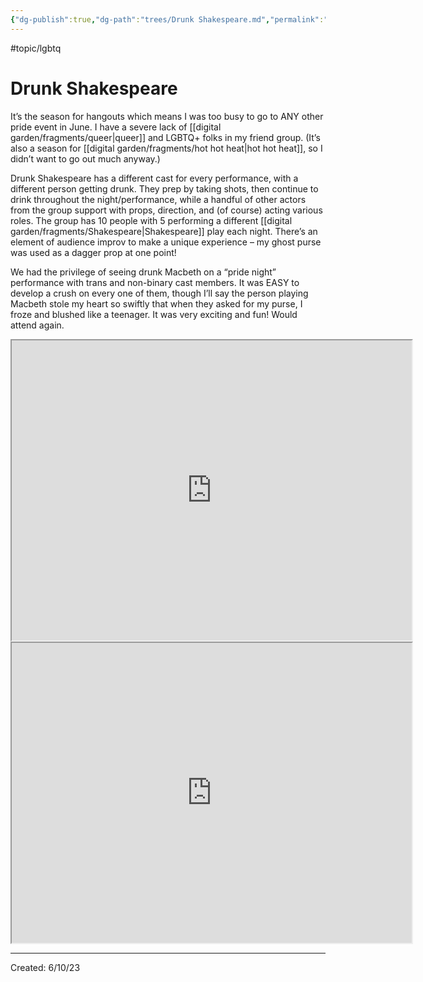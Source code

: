 ```yaml
---
{"dg-publish":true,"dg-path":"trees/Drunk Shakespeare.md","permalink":"/trees/drunk-shakespeare/","created":"2024-12-14T14:19:08.792-05:00","updated":"2025-01-31T23:05:56.858-05:00"}
---
```


#topic/lgbtq 
# Drunk Shakespeare 

It’s the season for hangouts which means I was too busy to go to ANY other pride event in June. I have a severe lack of [[digital garden/fragments/queer\|queer]] and LGBTQ+ folks in my friend group. (It’s also a season for [[digital garden/fragments/hot hot heat\|hot hot heat]], so I didn’t want to go out much anyway.)

Drunk Shakespeare has a different cast for every performance, with a different person getting drunk. They prep by taking shots, then continue to drink throughout the night/performance, while a handful of other actors from the group support with props, direction, and (of course) acting various roles. The group has 10 people with 5 performing a different [[digital garden/fragments/Shakespeare\|Shakespeare]] play each night. There’s an element of audience improv to make a unique experience – my ghost purse was used as a dagger prop at one point!

We had the privilege of seeing drunk Macbeth on a “pride night” performance with trans and non-binary cast members. It was EASY to develop a crush on every one of them, though I’ll say the person playing Macbeth stole my heart so swiftly that when they asked for my purse, I froze and blushed like a teenager. It was very exciting and fun! Would attend again.
<iframe src="https://drive.google.com/file/d/1adWxoa3kw4VZHmMFMcat32QBkqbbCP1-/preview" width="640" height="480" allow="autoplay"></iframe>
<iframe src="https://drive.google.com/file/d/1ddH8TKTdt3EMVwJZp0KFrL_JCuEU52_A/preview" width="640" height="480" allow="autoplay"></iframe>

---
Created: 6/10/23
